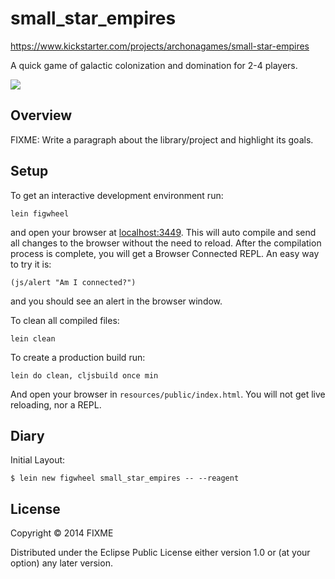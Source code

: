 # small_star_empires

https://www.kickstarter.com/projects/archonagames/small-star-empires

A quick game of galactic colonization and domination for 2-4 players.

![](https://ksr-ugc.imgix.net/assets/005/398/370/cce7b40e8a3cf02d788d307d560a65ef_original.gif?w=680&fit=max&v=1456077896&q=92&s=a03824100f54e30c258cb734e98a7fa6)


## Overview

FIXME: Write a paragraph about the library/project and highlight its goals.

## Setup

To get an interactive development environment run:

    lein figwheel

and open your browser at [localhost:3449](http://localhost:3449/).
This will auto compile and send all changes to the browser without the
need to reload. After the compilation process is complete, you will
get a Browser Connected REPL. An easy way to try it is:

    (js/alert "Am I connected?")

and you should see an alert in the browser window.

To clean all compiled files:

    lein clean

To create a production build run:

    lein do clean, cljsbuild once min

And open your browser in `resources/public/index.html`. You will not
get live reloading, nor a REPL. 

## Diary

Initial Layout:

```
$ lein new figwheel small_star_empires -- --reagent
```


## License

Copyright © 2014 FIXME

Distributed under the Eclipse Public License either version 1.0 or (at your option) any later version.
